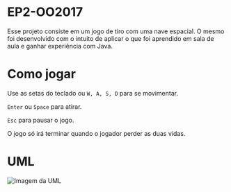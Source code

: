 # EP2-OO2017
Esse projeto consiste em um jogo de tiro com uma nave espacial. O mesmo foi desenvolvido com o intuito de aplicar o que foi aprendido em sala de aula e ganhar experiência com Java.

# Como jogar

Use as setas do teclado ou  `W, A, S, D` para se movimentar.

`Enter` ou `Space` para atirar.

`Esc` para pausar o jogo.

O jogo só irá terminar quando o jogador perder as duas vidas.

# UML

![Imagem da UML](http://i.imgur.com/HEXHmx6.png)

